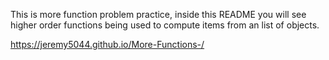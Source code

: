 This is more function problem practice, inside this README  you will see  higher order functions being used to compute items from an list of objects. 

 https://jeremy5044.github.io/More-Functions-/  